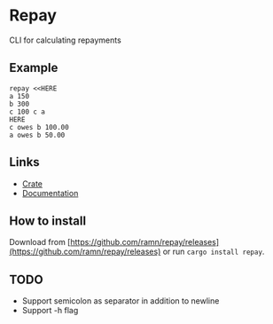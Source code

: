 Repay
=====

CLI for calculating repayments

Example
-------

    repay <<HERE
    a 150
    b 300
    c 100 c a
    HERE
    c owes b 100.00
    a owes b 50.00

Links
-----

 * [Crate](https://crates.io/crates/repay)
 * [Documentation](https://docs.rs/repay)

How to install
--------------
Download from
[https://github.com/ramn/repay/releases](https://github.com/ramn/repay/releases)
or run `cargo install repay`.

TODO
----

  * Support semicolon as separator in addition to newline
  * Support -h flag
